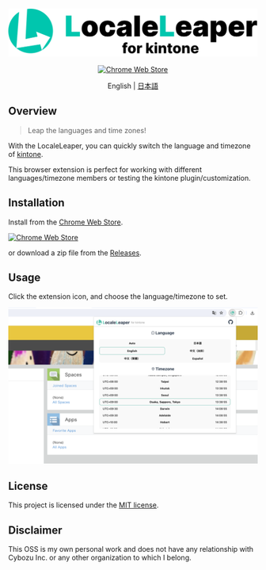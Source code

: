 <div id="readme"></div>
<p align="center">
  <a href="https://chromewebstore.google.com/detail/cofjdblceejmaggjlbjhbdepgmnegiek" target="_blank" rel="noopener noreferrer">
    <picture>
        <source media="(prefers-color-scheme: dark)" srcset="icons/locale-leaper-banner-dark.svg" width="512">
        <source media="(prefers-color-scheme: light)" srcset="icons/locale-leaper-banner.svg" width="512">
        <img alt="Banner of LocaleLeaper" src="icons/locale-leaper-banner.svg" width="512">
    </picture>
  </a>
</p>

<p align="center">
  <!-- https://developer.chrome.com/docs/webstore/branding?hl=ja -->
  <a href="https://chromewebstore.google.com/detail/cofjdblceejmaggjlbjhbdepgmnegiek" target="_blank" rel="noopener noreferrer"><img src="https://storage.googleapis.com/web-dev-uploads/image/WlD8wC6g8khYWPJUsQceQkhXSlv1/UV4C4ybeBTsZt43U4xis.png" alt="Chrome Web Store"></a>
</p>

<div align="center">

English | [日本語](./README.ja.md)

</div>

## Overview

> Leap the languages and time zones!

With the LocaleLeaper, you can quickly switch the language and timezone of [kintone](https://www.kintone.com/en-us/).

This browser extension is perfect for working with different languages/timezone members or testing the kintone plugin/customization.

## Installation

Install from the [Chrome Web Store](https://chromewebstore.google.com/detail/cofjdblceejmaggjlbjhbdepgmnegiek).

<a href="https://chromewebstore.google.com/detail/cofjdblceejmaggjlbjhbdepgmnegiek" target="_blank" rel="noopener noreferrer"><img src="https://storage.googleapis.com/web-dev-uploads/image/WlD8wC6g8khYWPJUsQceQkhXSlv1/UV4C4ybeBTsZt43U4xis.png" alt="Chrome Web Store"></a>

or download a zip file from the [Releases](https://github.com/tasshi-me/locale-leaper/releases).

## Usage

Click the extension icon, and choose the language/timezone to set.

<picture>
    <source media="(prefers-color-scheme: dark)" srcset="icons/store-screenshot_en_dark.png" width="800">
    <source media="(prefers-color-scheme: light)" srcset="icons/store-screenshot_en_light.png" width="800">
    <img alt="Banner of LocaleLeaper" src="icons/store-screenshot_en_light.png">
</picture>

## License

This project is licensed under the [MIT license](./LICENSE).

## Disclaimer

This OSS is my own personal work and does not have any relationship with Cybozu Inc. or any other organization to which I belong.
